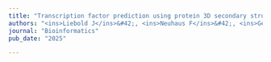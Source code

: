 ```yaml
---
title: "Transcription factor prediction using protein 3D secondary structures"
authors: "<ins>Liebold J</ins>&#42;, <ins>Neuhaus F</ins>&#42;, <ins>Geiser J</ins>, Kurtz S, Baumbach J, and **Newaz K**"
journal: "Bioinformatics"
pub_date: "2025"

---
```

